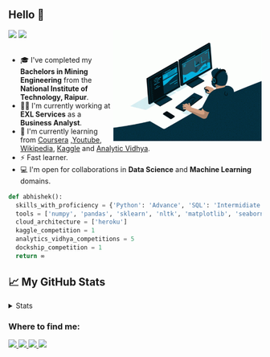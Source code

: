 ## Hello 👋 

<img align='right' src="https://github.com/Abhishek20182/Abhishek20182/blob/main/coding.gif" width="295">

<div>
<img src="https://img.shields.io/badge/Nitian-Abhishek%20Tiwari-important">
<img src="https://img.shields.io/badge/EXLer-Business%20Analyst-red">
</div>
</br>

- 🎓 I've  completed my **Bachelors in Mining Engineering** from the **National Institute of Technology, Raipur**.
- 👨‍💼 I'm currently working at **EXL Services** as a **Business Analyst**.
- 🌱 I'm currently learning from [Coursera](https://www.coursera.org/) ,[Youtube](https://www.youtube.com/), [Wikipedia](https://en.wikipedia.org/), [Kaggle](https://www.kaggle.com/) and [Analytic Vidhya](https://www.analyticsvidhya.com/).
- ⚡️ Fast learner.
- 💻 I'm open for collaborations in **Data Science** and **Machine Learning** domains.

```python
def abhishek():
  skills_with_proficiency = {'Python': 'Advance', 'SQL': 'Intermidiate', 'HTML & CSS': 'Intermidiate'}
  tools = ['numpy', 'pandas', 'sklearn', 'nltk', 'matplotlib', 'seaborn', 'flask', 'alteryx', 'keras']
  cloud_architecture = ['heroku']
  kaggle_competition = 1
  analytics_vidhya_competitions = 5
  dockship_competition = 1
  return ∞
```


## 📈 My GitHub Stats

<details>
  <summary>Stats</summary>
  <p align="center"> <img src="https://github-readme-stats.vercel.app/api?username=Abhishek20182&show_icons=true&theme=algolia&count_private=true" alt="abhishek20182" />
  <p align="center"> <img src="https://github-readme-stats.vercel.app/api/top-langs/?username=Abhishek20182&theme=algolia" alt="abhishek20182" />
  </details>




<h3> Where to find me: </h3>
<div>
<a href="https://github.com/Abhishek20182">
<img src="https://img.shields.io/badge/GitHub-100000?style=for-the-badge&logo=github&logoColor=white">
</a>
<a href="https://www.linkedin.com/in/abhishek20182/">
<img src="https://img.shields.io/badge/LinkedIn-0077B5?style=for-the-badge&logo=linkedin&logoColor=white">
</a>
<a href="https://www.kaggle.com/abhishek20182">
<img  src="https://img.shields.io/badge/Kaggle-20BEFF?style=for-the-badge&logo=Kaggle&logoColor=white">
</a>
<a href="https://medium.com/@betu-abhishek20182">
<img src="https://img.shields.io/badge/Medium-12100E?style=for-the-badge&logo=medium&logoColor=white">
</a>
</div>
